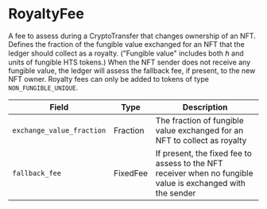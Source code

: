 # RoyaltyFee

A fee to assess during a CryptoTransfer that changes ownership of an NFT. Defines the fraction of the fungible value exchanged for an NFT that the ledger should collect as a royalty. ("Fungible value" includes both ℏ and units of fungible HTS tokens.) When the NFT sender does not receive any fungible value, the ledger will assess the fallback fee, if present, to the new NFT owner. Royalty fees can only be added to tokens of type `NON_FUNGIBLE_UNIQUE`.

| Field                     | Type     | Description                                                                                                 |
| ------------------------- | -------- | ----------------------------------------------------------------------------------------------------------- |
| `exchange_value_fraction` | Fraction | The fraction of fungible value exchanged for an NFT to collect as royalty                                   |
| `fallback_fee`            | FixedFee | If present, the fixed fee to assess to the NFT receiver when no fungible value is exchanged with the sender |
